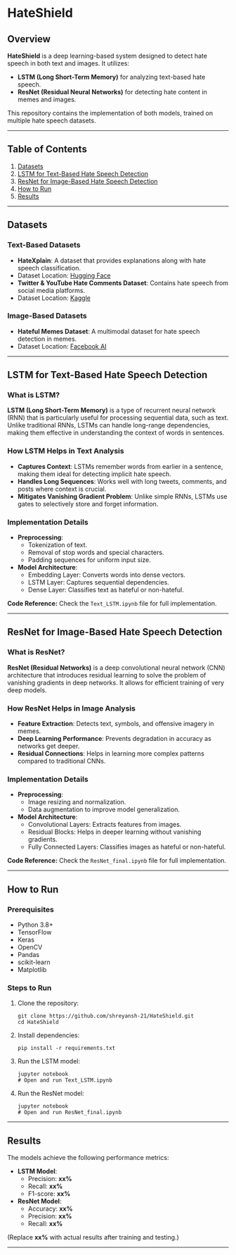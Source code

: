<h1>HateShield</h1>
<h2>Overview</h2>
<p><strong>HateShield</strong> is a deep learning-based system designed to detect hate speech in both text and images. It utilizes:</p>
<ul>
    <li><strong>LSTM (Long Short-Term Memory)</strong> for analyzing text-based hate speech.</li>
    <li><strong>ResNet (Residual Neural Networks)</strong> for detecting hate content in memes and images.</li>
</ul>
<p>This repository contains the implementation of both models, trained on multiple hate speech datasets.</p>

<hr>

<h2>Table of Contents</h2>
<ol>
    <li><a href="#datasets">Datasets</a></li>
    <li><a href="#lstm">LSTM for Text-Based Hate Speech Detection</a></li>
    <li><a href="#resnet">ResNet for Image-Based Hate Speech Detection</a></li>
    <li><a href="#run">How to Run</a></li>
    <li><a href="#results">Results</a></li>
</ol>

<hr>

<h2 id="datasets">Datasets</h2>
<h3>Text-Based Datasets</h3>
<ul>
    <li><strong>HateXplain</strong>: A dataset that provides explanations along with hate speech classification.</li>
    <li>Dataset Location: <a href="https://huggingface.co/datasets/HateXplain">Hugging Face</a></li>
    <li><strong>Twitter & YouTube Hate Comments Dataset</strong>: Contains hate speech from social media platforms.</li>
    <li>Dataset Location: <a href="https://www.kaggle.com/datasets">Kaggle</a></li>
</ul>

<h3>Image-Based Datasets</h3>
<ul>
    <li><strong>Hateful Memes Dataset</strong>: A multimodal dataset for hate speech detection in memes.</li>
    <li>Dataset Location: <a href="https://ai.facebook.com/datasets/hateful-memes">Facebook AI</a></li>
</ul>

<hr>

<h2 id="lstm">LSTM for Text-Based Hate Speech Detection</h2>
<h3>What is LSTM?</h3>
<p><strong>LSTM (Long Short-Term Memory)</strong> is a type of recurrent neural network (RNN) that is particularly useful for processing sequential data, such as text. Unlike traditional RNNs, LSTMs can handle long-range dependencies, making them effective in understanding the context of words in sentences.</p>

<h3>How LSTM Helps in Text Analysis</h3>
<ul>
    <li><strong>Captures Context</strong>: LSTMs remember words from earlier in a sentence, making them ideal for detecting implicit hate speech.</li>
    <li><strong>Handles Long Sequences</strong>: Works well with long tweets, comments, and posts where context is crucial.</li>
    <li><strong>Mitigates Vanishing Gradient Problem</strong>: Unlike simple RNNs, LSTMs use gates to selectively store and forget information.</li>
</ul>

<h3>Implementation Details</h3>
<ul>
    <li><strong>Preprocessing</strong>:
        <ul>
            <li>Tokenization of text.</li>
            <li>Removal of stop words and special characters.</li>
            <li>Padding sequences for uniform input size.</li>
        </ul>
    </li>
    <li><strong>Model Architecture</strong>:
        <ul>
            <li>Embedding Layer: Converts words into dense vectors.</li>
            <li>LSTM Layer: Captures sequential dependencies.</li>
            <li>Dense Layer: Classifies text as hateful or non-hateful.</li>
        </ul>
    </li>
</ul>

<p><strong>Code Reference:</strong> Check the <code>Text_LSTM.ipynb</code> file for full implementation.</p>

<hr>

<h2 id="resnet">ResNet for Image-Based Hate Speech Detection</h2>
<h3>What is ResNet?</h3>
<p><strong>ResNet (Residual Networks)</strong> is a deep convolutional neural network (CNN) architecture that introduces residual learning to solve the problem of vanishing gradients in deep networks. It allows for efficient training of very deep models.</p>

<h3>How ResNet Helps in Image Analysis</h3>
<ul>
    <li><strong>Feature Extraction</strong>: Detects text, symbols, and offensive imagery in memes.</li>
    <li><strong>Deep Learning Performance</strong>: Prevents degradation in accuracy as networks get deeper.</li>
    <li><strong>Residual Connections</strong>: Helps in learning more complex patterns compared to traditional CNNs.</li>
</ul>

<h3>Implementation Details</h3>
<ul>
    <li><strong>Preprocessing</strong>:
        <ul>
            <li>Image resizing and normalization.</li>
            <li>Data augmentation to improve model generalization.</li>
        </ul>
    </li>
    <li><strong>Model Architecture</strong>:
        <ul>
            <li>Convolutional Layers: Extracts features from images.</li>
            <li>Residual Blocks: Helps in deeper learning without vanishing gradients.</li>
            <li>Fully Connected Layers: Classifies images as hateful or non-hateful.</li>
        </ul>
    </li>
</ul>

<p><strong>Code Reference:</strong> Check the <code>ResNet_final.ipynb</code> file for full implementation.</p>

<hr>

<h2 id="run">How to Run</h2>
<h3>Prerequisites</h3>
<ul>
    <li>Python 3.8+</li>
    <li>TensorFlow</li>
    <li>Keras</li>
    <li>OpenCV</li>
    <li>Pandas</li>
    <li>scikit-learn</li>
    <li>Matplotlib</li>
</ul>

<h3>Steps to Run</h3>
<ol>
    <li>Clone the repository:
        <pre><code>git clone https://github.com/shreyansh-21/HateShield.git
cd HateShield</code></pre>
    </li>
    <li>Install dependencies:
        <pre><code>pip install -r requirements.txt</code></pre>
    </li>
    <li>Run the LSTM model:
        <pre><code>jupyter notebook
# Open and run Text_LSTM.ipynb</code></pre>
    </li>
    <li>Run the ResNet model:
        <pre><code>jupyter notebook
# Open and run ResNet_final.ipynb</code></pre>
    </li>
</ol>

<hr>

<h2 id="results">Results</h2>
<p>The models achieve the following performance metrics:</p>
<ul>
    <li><strong>LSTM Model</strong>:
        <ul>
            <li>Precision: <strong>xx%</strong></li>
            <li>Recall: <strong>xx%</strong></li>
            <li>F1-score: <strong>xx%</strong></li>
        </ul>
    </li>
    <li><strong>ResNet Model</strong>:
        <ul>
            <li>Accuracy: <strong>xx%</strong></li>
            <li>Precision: <strong>xx%</strong></li>
            <li>Recall: <strong>xx%</strong></li>
        </ul>
    </li>
</ul>
<p>(Replace <strong>xx%</strong> with actual results after training and testing.)</p>

<hr>
